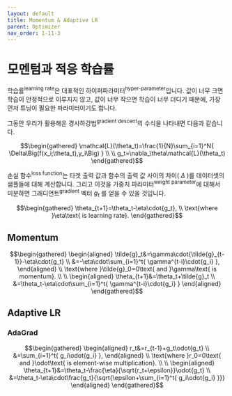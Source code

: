 ```yaml
---
layout: default
title: Momentum & Adaptive LR
parent: Optimizer
nav_order: 1-11-3
---
```


# 모멘텀과 적응 학습률

학습률<sup>learning rate</sup>은 대표적인 하이퍼파라미터<sup>hyper-parameter</sup>입니다.
값이 너무 크면 학습이 안정적으로 이루지지 않고, 값이 너무 작으면 학습이 너무 더디기 때문에, 가장 먼저 튜닝이 필요한 파라미터이기도 합니다.

그동안 우리가 활용해온 경사하강법<sup>gradient descent</sup>의 수식을 나타내면 다음과 같습니다.

$$\begin{gathered}
\mathcal{L}(\theta_t)=\frac{1}{N}\sum_{i=1}^N{
    \Delta\Big(f(x_i;\theta_t),y_i\Big)
} \\
\\
g_t=\nabla_\theta\mathcal{L}(\theta_t)
\end{gathered}$$

손실 함수<sup>loss function</sup>는 타겟 출력 값과 함수의 출력 값 사이의 차이( $\Delta$ )를 데이터셋의 샘플들에 대해 계산합니다.
그리고 이것을 가중치 파라미터<sup>weight parameter</sup>에 대해서 미분하면 그래디언트<sup>gradient</sup> 벡터 $g_t$ 를 얻을 수 있을 것입니다.

$$\begin{gathered}
\theta_{t+1}=\theta_t-\eta\cdot{g_t}, \\ 
\text{where }\eta\text{ is learning rate}.
\end{gathered}$$

## Momentum

$$\begin{gathered}
\begin{aligned}
\tilde{g}_t&=\gamma\cdot{\tilde{g}_{t-1}}-\eta\cdot{g_t} \\
&=-\eta\cdot\sum_{i=1}^t{
    \gamma^{t-i}\cdot{g_i}
},
\end{aligned} \\
\text{where }\tilde{g}_0=0\text{ and }\gamma\text{ is momentum}. \\
\\
\begin{aligned}
\theta_{t+1}&=\theta_t+\tilde{g}_t \\
&=\theta_t-\eta\cdot\sum_{i=1}^t{
    \gamma^{t-i}\cdot{g_i}
}
\end{aligned}
\end{gathered}$$

## Adaptive LR

### AdaGrad

$$\begin{gathered}
\begin{aligned}
r_t&=r_{t-1}+g_t\odot{g_t} \\
&=\sum_{i=1}^t{
    g_i\odot{g_i}
},
\end{aligned} \\
\text{where }r_0=0\text{ and }\odot\text{ is element-wise multiplication}. \\
\\
\begin{aligned}
\theta_{t+1}&=\theta_t-\frac{\eta}{\sqrt{r_t+\epsilon}}\odot{g_t} \\
&=\theta_t-\eta\cdot\frac{g_t}{\sqrt{\epsilon+\sum_{i=1}^t{
    g_i\odot{g_i}
}}}
\end{aligned}
\end{gathered}$$

